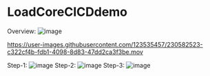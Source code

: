 # LoadCoreCICDdemo
Overview:
![image](https://user-images.githubusercontent.com/123535457/233932491-00145f7e-2929-44f0-a05f-370d10e3d511.png)

https://user-images.githubusercontent.com/123535457/230582523-c322cf4b-fdb1-4098-8d83-47dd2ca3f3be.mov

Step-1:
![image](https://user-images.githubusercontent.com/123535457/233931831-8721c59b-246d-4b59-b6ae-d0f8a4b5cef1.png)
Step-2:
![image](https://user-images.githubusercontent.com/123535457/233932015-0b0db61f-e1e6-4636-8118-61fc6a31caff.png)
Step-3:
![image](https://user-images.githubusercontent.com/123535457/233932100-b4088116-3d4f-4cbe-a2c3-dbaaba28c78f.png)
